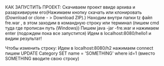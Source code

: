 КАК ЗАПУСТИТЬ ПРОЕКТ:
Скачиваем проект ввиде архива и разархивируем его(Нажимаем кнопку скачать или клонировать (Download or clone - > Download ZIP).)
Находим внутри папки tz файл fre.war , в этом заходим в командную строку или терминал (пишем cmd туда где прописан путь (Windows))
Пишем java -jar -fre.war и нажимаем enter (подождем пока все запустится)
Идем в localhost:8080/hello1 и видим результат!


Чтобы изменить строку: 
Идем в localhost:8080/h2 нажимаем connect
пишем UPDATE Category SET name = 'SOMETHING'  where id=1 (вместо SOMETHING вводите свою строку) 

